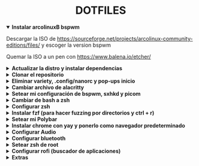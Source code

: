 <div align="center">
    <h1><strong>DOTFILES</strong></h1>
</div>

<details open>
<summary><strong>Instalar arcolinuxB bspwm</strong></summary>

Descargar la ISO de <https://sourceforge.net/projects/arcolinux-community-editions/files/> y escoger la version bspwm

Quemar la ISO a un pen con <https://www.balena.io/etcher/>
</details>

<details>
<summary><strong>Actualizar la distro y instalar dependencias</strong></summary>

```console
mirror;
update;
yay -Syyu
```

Setear git config y generar shh key

```console
git config --global user.name "Sergio-RS";
git config --global user.email "sergio.rodriguez.seoane@udc.es";
ssh-keygen -o -t rsa -C "sergio.rodriguez.seoane@udc.es";
cat .ssh/id_rsa.pub
```

Descargar lsd

```console
sudo pacman -S lsd
```

Fuentes necesarias

```console
yay -S nerd-fonts-cascadia-code nerd-fonts-dejavu-complete nerd-fonts-fira-code;
sudo pacman -S powerline-common awesome-terminal-fonts
```

</details>

<details>
<summary><strong>Clonar el repositorio</strong></summary>

```console
git clone https://github.com/Sergio-RS/dotfiles.git ~/dotfiles
```

</details>

<details>
<summary><strong>Eliminar variety, .config/nanorc y pop-ups inicio</strong></summary>

Eliminamos variety para que no cambie de fondo de pantalla cada cierto tiempo

```console
sudo pacman -Rns variety
```

Borrar `.config/nanorc`. Si queremos cambiar la configuracion de nano está en
`/etc/nanorc`

```console
rm -rf ~/.config/nanorc
```

Para poder seleccionar y copiar con el ratón y wrapear el texto en el
editor de nano haremos lo siguiente:

```console
nano /etc/nanorc
#Comentar las siguientes líneas:
#set mouse
#set linenumber
#Descomentar la línea:
set softwrap
```

</details>

<details>
<summary><strong>Cambiar archivo de alacritty</strong></summary>

Ahora vamos a cambiar los archivos de configuracion que pone la distro
automaticamente por los mios

```console
rm ~/.config/alacritty/alacritty.yml;
cp ~/dotfiles/alacritty.yml .config/alacritty/
```

</details>

<details>
<summary><strong>Setear mi configuración de bspwm, sxhkd y picom</strong></summary>

```console
rm -rf ~/.config/bspwm/*;
cp -r ~/dotfiles/bspwm/* ~/.config/bspwm/
```

</details>

<details>
<summary><strong>Cambiar de bash a zsh</strong></summary>

```console
sudo chsh $USER -s /bin/zsh;
sudo chsh root -s /bin/zsh
```

Hacer un relog pulsando Super + X y despues L
</details>

<details>
<summary><strong>Configurar zsh</strong></summary>

```console
yay -S zsh-theme-powerlevel10k-git;
echo 'source /usr/share/zsh-theme-powerlevel10k/powerlevel10k.zsh-theme' >>~/.zshrc>;
```

Cerramos la terminal, abrimos otra y hacemos

```console
p10k configure
```

Ahora instalamos los plugins en el directorio deseado

```console
sudo cp -r /usr/share/zsh/plugins/zsh-syntax-highlighting /usr/share/oh-my-zsh/plugins;
sudo git clone https://github.com/zsh-users/zsh-autosuggestions /usr/share/oh-my-zsh/plugins 
```

Borramos archivo `~/.zshrc` y ponemos el que tiene mi configuración

```console
rm ~/.zshrc
cp ~/dotfiles/.zshrc ~/
```

</details>

<details>
<summary><strong>Instalar fzf (para hacer fuzzing por directorios y ctrl + r)</strong></summary>

```console
git clone --depth 1 https://github.com/junegunn/fzf.git ~/.fzf;
~/.fzf/install
```

</details>

<details>
<summary><strong>Setear mi Polybar</strong></summary>

```console
rm -rf .config/polybar/*;
cp -r ~/dotfiles/polybar/* .config/polybar/;
```

</details>

<details>
<summary><strong>Instalar chrome con yay y ponerlo como navegador
predeterminado</strong></summary>

```console
yay -S google-chrome;
export BROWSER="";
xdg-settings set default-web-browser google-chrome.desktop
```

</details>

<details>
<summary><strong>Configurar Audio</strong></summary>

```console
pavucontrol
```

1. Ir a la pestaña Configuration
2. Elegir los perfiles que queramos para cada salida de audio. Poner en Off si no queremos usar nunca esa salida
3. Ir a la pestaña Output Devices
4. Seleccionar como fallback (cuadrado derecho con icono circular y un tick) el audio principal

</details>

<details>
<summary><strong>Configurar bluetooth</strong></summary>

Setear Autoenable=true en `/etc/bluetooth/main.conf`

Mirar si el servicio de bluetooth está corriendo. En caso de que no lo estea iniciarlo y activarlo para la siguiente vez que se encienda el pc

```console
sudo systemctl status bluetooth.service
sudo systemctl start bluetooth.service
sudo systemctl enable bluetooth.service
```

Ahora vamos a configurar algún dispositivo bluetooth

```console
bluetoothctl
#Dentro de la consola de bluetoothctl
power on
#agent on y default para que conecte automáticamente cualquiera dispositivo bluetooth que estea en modo trusted
agent on
default-agent
#Ahora escaneamos dispositivos
scan on
#Una vez tengamos el que queremos 
trust *MAC* #MAC es la del dispositivo que queremos
pair *MAC*
#Nos pedirá o que aceptemos el código o que lo escribamos para hacer el pairing
connect *MAC*
```

</details>

<details>
<summary><strong>Setear zsh de root</strong></summary>

Haremos un link simbólico. La zsh de root apuntará a la del usuario normal. Poner en ***USUARIO*** el nombre de usuario que se usa normalmente

```console
sudo su;
ln -s -f /home/USUARIO/.zsh;
git clone --depth=1 https://github.com/romkatv/powerlevel10k.git ~/powerlevel10k;
#Cerramos terminal y abrimos otra
sudo su;
p10k configure
#Borramos el archivo de github
rm -rf powerlevel10k
```

Para configurar el prompt de root y que se sepa que somos superusuarios haremos desde root:

```console
rm ~/.p10k.zsh
cp /home/USUARIO/dotfiles/.p10k.zsh ~/
```

Para tener en root tambien el fzf tenemos que volver a instalarlo en root. Desde la consola de root:

```console
git clone --depth 1 https://github.com/junegunn/fzf.git ~/.fzf;
~/.fzf/install
```

</details>

<details>
<summary><strong>Configurar rofi (buscador de aplicaciones)</strong></summary>

```console
rm -rf ~/.config/rofi/*;
cp ~/dotfiles/rofi/* ~/.config/rofi
```

</details>

<details>
<summary><strong>Extras</strong></summary>
Descargar Visual Studio Code

```console
yay -S visual-studio-code-bin
```

</details>
